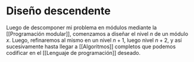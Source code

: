 # Diseño descendente

Luego de descomponer mi problema en módulos mediante la [[Programación modular]], comenzamos a diseñar el nivel $n$ de un módulo $x$. Luego, refinaremos al mismo en un nivel $n + 1$, luego nivel $n + 2$, y así sucesivamente hasta llegar a [[Algoritmos]] completos que podemos codificar en el [[Lenguaje de programación]] deseado.
